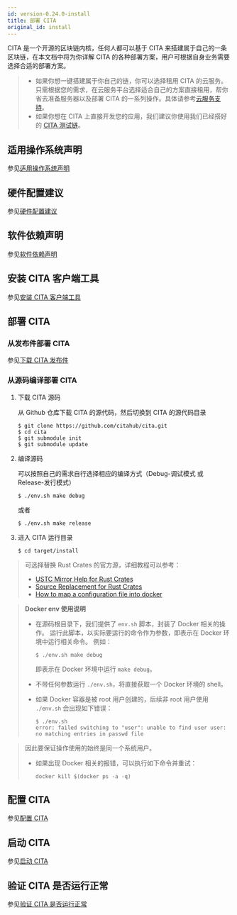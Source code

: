 ```yaml
---
id: version-0.24.0-install
title: 部署 CITA
original_id: install
---
```


CITA 是一个开源的区块链内核，任何人都可以基于 CITA 来搭建属于自己的一条区块链，在本文档中将为你详解 CITA 的各种部署方案，用户可根据自身业务需要选择合适的部署方案。

> * 如果你想一键搭建属于你自己的链，你可以选择租用 CITA 的云服务。只需根据您的需求，在云服务平台选择适合自己的方案直接租用，帮你省去准备服务器以及部署 CITA 的一系列操作。具体请参考[云服务支持](./huawei)。
> * 如果你想在 CITA 上直接开发您的应用，我们建议你使用我们已经搭好的 [CITA 测试链](../../toolchain/testnet/testchain)。

## 适用操作系统声明

参见[适用操作系统声明](../getting-started#适用操作系统声明)

## 硬件配置建议

参见[硬件配置建议](../getting-started#硬件配置建议)

## 软件依赖声明

参见[软件依赖声明](../getting-started#软件依赖声明)

## 安装 CITA 客户端工具

参见[安装 CITA 客户端工具](../getting-started#安装-cita-客户端工具)

## 部署 CITA

<!--DOCUSAURUS_CODE_TABS-->
<!--发布件部署-->

### 从发布件部署 CITA

参见[下载 CITA 发布件](../getting-started#下载-cita)

<!--源码部署-->

### 从源码编译部署 CITA

1. 下载 CITA 源码

   从 Github 仓库下载 CITA 的源代码，然后切换到 CITA 的源代码目录

   ```shell
   $ git clone https://github.com/citahub/cita.git
   $ cd cita
   $ git submodule init
   $ git submodule update
   ```

2. 编译源码

   可以按照自己的需求自行选择相应的编译方式（Debug-调试模式 或 Release-发行模式）

   ```shell
   $ ./env.sh make debug
   ```

   或者

   ```shell
   $ ./env.sh make release
   ```

3. 进入 CITA 运行目录

   ```shell
   $ cd target/install
   ```

> 可选择替换 Rust Crates 的官方源，详细教程可以参考：
>
> - [USTC Mirror Help for Rust Crates](http://mirrors.ustc.edu.cn/help/crates.io-index.html)
> - [Source Replacement for Rust Crates](https://doc.rust-lang.org/cargo/reference/source-replacement.html)
> - [How to map a configuration file into docker](https://docs.docker.com/storage/volumes/)

> **Docker env 使用说明**
>
> * 在源码根目录下，我们提供了 `env.sh` 脚本，封装了 Docker 相关的操作。
运行此脚本，以实际要运行的命令作为参数，即表示在 Docker 环境中运行相关命令。
例如：
>
>   ```shell
>   $ ./env.sh make debug
>   ```
>
>   即表示在 Docker 环境中运行 `make debug`。
> * 不带任何参数运行 `./env.sh`，将直接获取一个 Docker 环境的 shell。
> * 如果 Docker 容器是被 root 用户创建的，后续非 root 用户使用 `./env.sh` 会出现如下错误：
>
>   ```shell
>   $ ./env.sh
>   error: failed switching to "user": unable to find user user: no matching entries in passwd file
>   ```

>   因此要保证操作使用的始终是同一个系统用户。
> * 如果出现 Docker 相关的报错，可以执行如下命令并重试：
>   ```shell
>   docker kill $(docker ps -a -q)
>   ```

<!--END_DOCUSAURUS_CODE_TABS-->

## 配置 CITA

参见[配置 CITA](../getting-started#配置-cita)

## 启动 CITA

参见[启动 CITA](../getting-started#启动-cita)

## 验证 CITA 是否运行正常

参见[验证 CITA 是否运行正常](../getting-started#验证-cita-是否运行正常)
